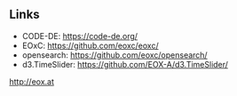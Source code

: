 ## Links

  - CODE-DE: https://code-de.org/
  - EOxC: https://github.com/eoxc/eoxc/
  - opensearch: https://github.com/eoxc/opensearch/
  - d3.TimeSlider: https://github.com/EOX-A/d3.TimeSlider/

http://eox.at
